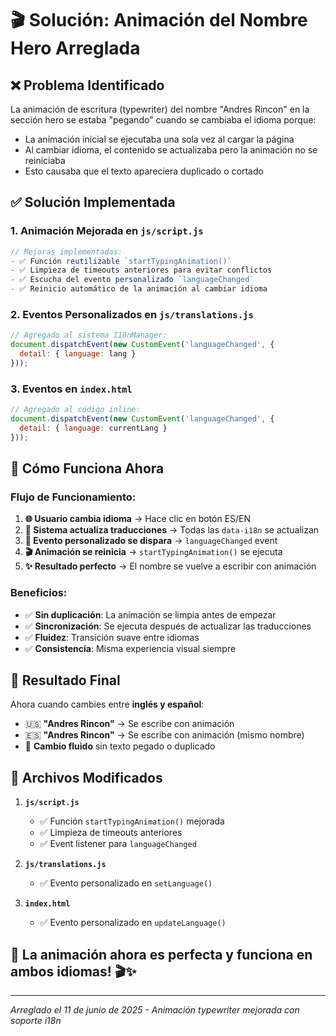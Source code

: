 # 🎬 Solución: Animación del Nombre Hero Arreglada

## ❌ **Problema Identificado**
La animación de escritura (typewriter) del nombre "Andres Rincon" en la sección hero se estaba "pegando" cuando se cambiaba el idioma porque:
- La animación inicial se ejecutaba una sola vez al cargar la página
- Al cambiar idioma, el contenido se actualizaba pero la animación no se reiniciaba
- Esto causaba que el texto apareciera duplicado o cortado

## ✅ **Solución Implementada**

### **1. Animación Mejorada en `js/script.js`**
```javascript
// Mejoras implementadas:
- ✅ Función reutilizable `startTypingAnimation()`
- ✅ Limpieza de timeouts anteriores para evitar conflictos
- ✅ Escucha del evento personalizado `languageChanged`
- ✅ Reinicio automático de la animación al cambiar idioma
```

### **2. Eventos Personalizados en `js/translations.js`**
```javascript
// Agregado al sistema I18nManager:
document.dispatchEvent(new CustomEvent('languageChanged', {
  detail: { language: lang }
}));
```

### **3. Eventos en `index.html`**
```javascript
// Agregado al código inline:
document.dispatchEvent(new CustomEvent('languageChanged', {
  detail: { language: currentLang }
}));
```

## 🔧 **Cómo Funciona Ahora**

### **Flujo de Funcionamiento:**
1. **🌐 Usuario cambia idioma** → Hace clic en botón ES/EN
2. **🔄 Sistema actualiza traducciones** → Todas las `data-i18n` se actualizan
3. **📢 Evento personalizado se dispara** → `languageChanged` event
4. **🎬 Animación se reinicia** → `startTypingAnimation()` se ejecuta
5. **✨ Resultado perfecto** → El nombre se vuelve a escribir con animación

### **Beneficios:**
- ✅ **Sin duplicación**: La animación se limpia antes de empezar
- ✅ **Sincronización**: Se ejecuta después de actualizar las traducciones
- ✅ **Fluidez**: Transición suave entre idiomas
- ✅ **Consistencia**: Misma experiencia visual siempre

## 🎯 **Resultado Final**

Ahora cuando cambies entre **inglés y español**:
- 🇺🇸 **"Andres Rincon"** → Se escribe con animación
- 🇪🇸 **"Andres Rincon"** → Se escribe con animación (mismo nombre)
- 🔄 **Cambio fluido** sin texto pegado o duplicado

## 📝 **Archivos Modificados**

1. **`js/script.js`**
   - ✅ Función `startTypingAnimation()` mejorada
   - ✅ Limpieza de timeouts anteriores
   - ✅ Event listener para `languageChanged`

2. **`js/translations.js`**
   - ✅ Evento personalizado en `setLanguage()`

3. **`index.html`**
   - ✅ Evento personalizado en `updateLanguage()`

## 🌟 **La animación ahora es perfecta y funciona en ambos idiomas!** 🎬✨

---

*Arreglado el 11 de junio de 2025 - Animación typewriter mejorada con soporte i18n*
